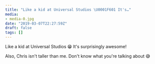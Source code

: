 ```yaml
---
title: "Like a kid at Universal Studios \U0001F601 It's…"
media:
- media-0.jpg
date: "2019-03-07T22:27:59Z"
draft: false
tags: []
---
```

Like a kid at Universal Studios 😁 It's surprisingly awesome\!



Also, Chris isn't taller than me. Don't know what you're talking about 😅
